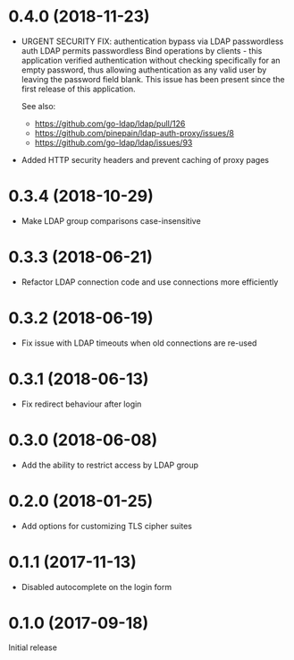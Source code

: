 0.4.0 (2018-11-23)
==================
* URGENT SECURITY FIX: authentication bypass via LDAP passwordless auth LDAP permits passwordless Bind operations by clients - this application verified authentication without checking specifically for an empty password, thus allowing authentication as any valid user by leaving the password field blank. This issue has been present since the first release of this application.

  See also:
  * https://github.com/go-ldap/ldap/pull/126
  * https://github.com/pinepain/ldap-auth-proxy/issues/8
  * https://github.com/go-ldap/ldap/issues/93

* Added HTTP security headers and prevent caching of proxy pages

0.3.4 (2018-10-29)
==================
* Make LDAP group comparisons case-insensitive

0.3.3 (2018-06-21)
==================
* Refactor LDAP connection code and use connections more efficiently

0.3.2 (2018-06-19)
==================
* Fix issue with LDAP timeouts when old connections are re-used

0.3.1 (2018-06-13)
==================
* Fix redirect behaviour after login

0.3.0 (2018-06-08)
==================
* Add the ability to restrict access by LDAP group

0.2.0 (2018-01-25)
==================
* Add options for customizing TLS cipher suites

0.1.1 (2017-11-13)
==================
* Disabled autocomplete on the login form

0.1.0 (2017-09-18)
==================
Initial release
